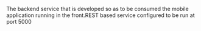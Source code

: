 The backend service that is developed so as to be consumed the mobile application running in the front.REST based service configured to be run at port 5000
